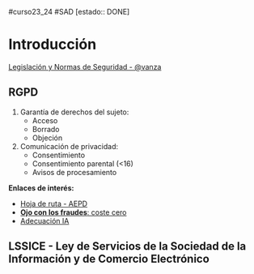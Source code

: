   #curso23_24 #SAD [estado:: DONE] 

# Introducción
  [Legislación y Normas de Seguridad - @vanza](https://luiscastelar.duckdns.org/2023/assets/SAD/Tema_7_Legislacion_y_normas_de_seguridad.pdf)

## RGPD
1. Garantía de derechos del sujeto:
   + Acceso
   + Borrado
   + Objeción
2. Comunicación de privacidad:
   + Consentimiento
   + Consentimiento parental (<16)
   + Avisos de procesamiento

**Enlaces de interés:**
+ [Hoja de ruta - AEPD](https://www.aepd.es/documento/hoja-de-ruta.pdf)
+ [**Ojo con los fraudes**: coste cero](https://www.aepd.es/documento/coste-cero.pdf)
+ [Adecuación IA](https://www.aepd.es/sites/default/files/2020-02/adecuacion-rgpd-ia.pdf)


## LSSICE - Ley de Servicios de la Sociedad de la Información y de Comercio Electrónico